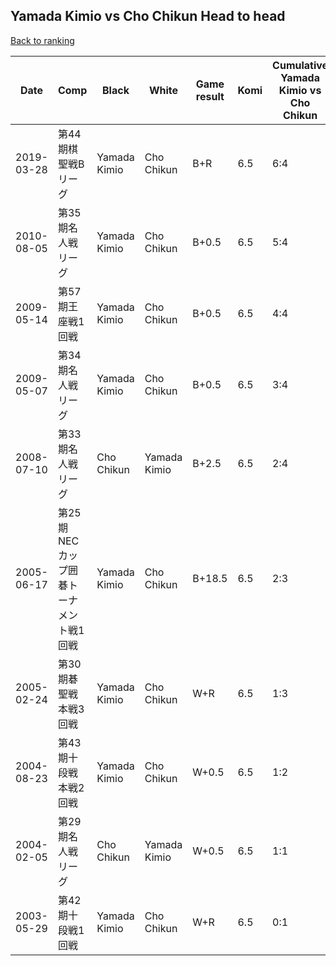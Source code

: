 ## Yamada Kimio vs Cho Chikun Head to head

[Back to ranking](../../index.md)




| **Date** | **Comp** | **Black** | **White** | **Game result** | **Komi** | **Cumulative Yamada Kimio vs Cho Chikun** | **Yamada Kimio streak** | **Cho Chikun streak** | 
| --- | --- | --- | --- | --- | --- | --- | --- | --- |
| 2019-03-28 | 第44期棋聖戦Bリーグ | Yamada Kimio | Cho Chikun | B+R | 6.5 | 6:4 | 4 | 0 | 
| 2010-08-05 | 第35期名人戦リーグ | Yamada Kimio | Cho Chikun | B+0.5 | 6.5 | 5:4 | 3 | 0 | 
| 2009-05-14 | 第57期王座戦1回戦 | Yamada Kimio | Cho Chikun | B+0.5 | 6.5 | 4:4 | 2 | 0 | 
| 2009-05-07 | 第34期名人戦リーグ | Yamada Kimio | Cho Chikun | B+0.5 | 6.5 | 3:4 | 1 | 0 | 
| 2008-07-10 | 第33期名人戦リーグ | Cho Chikun | Yamada Kimio | B+2.5 | 6.5 | 2:4 | 0 | 1 | 
| 2005-06-17 | 第25期NECカップ囲碁トーナメント戦1回戦 | Yamada Kimio | Cho Chikun | B+18.5 | 6.5 | 2:3 | 1 | 0 | 
| 2005-02-24 | 第30期碁聖戦本戦3回戦 | Yamada Kimio | Cho Chikun | W+R | 6.5 | 1:3 | 0 | 2 | 
| 2004-08-23 | 第43期十段戦本戦2回戦 | Yamada Kimio | Cho Chikun | W+0.5 | 6.5 | 1:2 | 0 | 1 | 
| 2004-02-05 | 第29期名人戦リーグ | Cho Chikun | Yamada Kimio | W+0.5 | 6.5 | 1:1 | 1 | 0 | 
| 2003-05-29 | 第42期十段戦1回戦 | Yamada Kimio | Cho Chikun | W+R | 6.5 | 0:1 | 0 | 1 |




